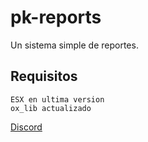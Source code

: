 # pk-reports
Un sistema simple de reportes.

## Requisitos

    ESX en ultima version
    ox_lib actualizado

[Discord](https://discord.gg/SyfSquKefU)
